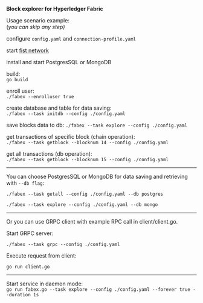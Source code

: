 **Block explorer for Hyperledger Fabric**

Usage scenario example:  
(_you can skip any step)_

configure `config.yaml` and `connection-profile.yaml`

start [fist network](https://github.com/hyperledger/fabric-samples/tree/release-1.4/first-network)

install and start PostgresSQL or MongoDB

build:  
`go build`

enroll user:  
`./fabex --enrolluser true`

create database and table for data saving:  
`./fabex --task initdb --config ./config.yaml`

save blocks data to db:
`./fabex --task explore --config ./config.yaml`

get transactions of specific block (chain operation):  
`./fabex --task getblock --blocknum 14 --config ./config.yaml`

get all transactions (db operation):  
`./fabex --task getblock --blocknum 15 --config ./config.yaml`

---

You can choose PostgresSQL or MongoDB for data saving and retrieving with `--db flag`:

`./fabex --task getall --config ./config.yaml --db postgres`

`./fabex --task explore --config ./config.yaml --db mongo`

---

Or you can use GRPC client with example RPC call in client/client.go.

Start GRPC server:

`./fabex --task grpc --config ./config.yaml`

Execute request from client:

`go run client.go`

---

Start service in daemon mode:  
`go run fabex.go --task explore --config ./config.yaml --forever true --duration 1s`
